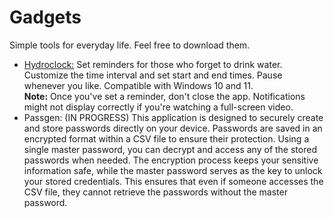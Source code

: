 # Gadgets
Simple tools for everyday life. Feel free to download them.

* [Hydroclock:](https://github.com/SergioGM08/Gadgets/tree/main/Hydroclock) Set reminders for those who forget to drink water. Customize the time interval and set start and end times. Pause whenever you like. Compatible with Windows 10 and 11.  
  **Note:** Once you've set a reminder, don't close the app. Notifications might not display correctly if you're watching a full-screen video.
* Passgen: (IN PROGRESS) This application is designed to securely create and store passwords directly on your device. Passwords are saved in an encrypted format within a CSV file to ensure their protection. Using a single master password, you can decrypt and access any of the stored passwords when needed. The encryption process keeps your sensitive information safe, while the master password serves as the key to unlock your stored credentials. This ensures that even if someone accesses the CSV file, they cannot retrieve the passwords without the master password.
